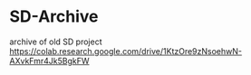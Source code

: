 # SD-Archive
archive of old SD project
https://colab.research.google.com/drive/1KtzOre9zNsoehwN-AXvkFmr4Jk5BgkFW
